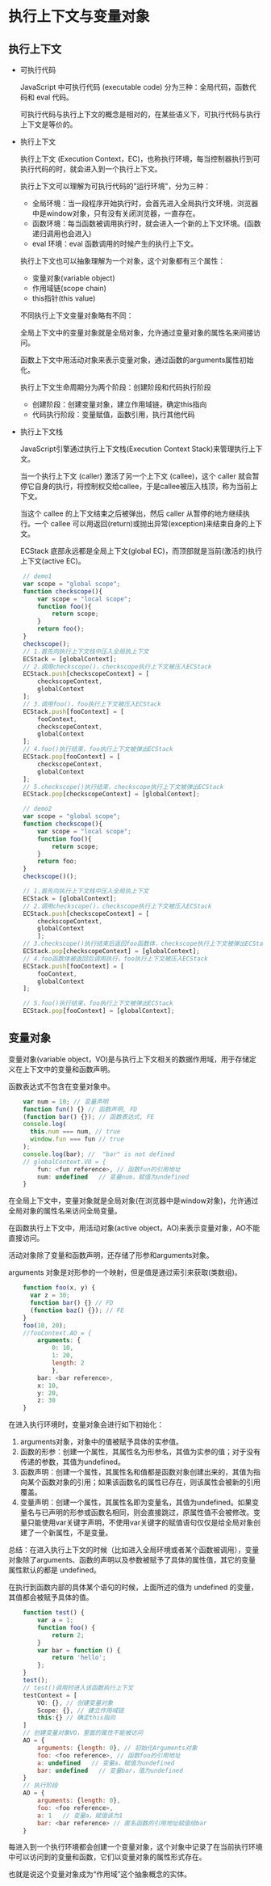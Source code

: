 # 执行上下文与变量对象

## 执行上下文

+ 可执行代码

  JavaScript 中可执行代码 (executable code) 分为三种：全局代码，函数代码和 eval 代码。

  可执行代码与执行上下文的概念是相对的，在某些语义下，可执行代码与执行上下文是等价的。

+ 执行上下文

  执行上下文 (Execution Context，EC)，也称执行环境，每当控制器执行到可执行代码的时，就会进入到一个执行上下文。

  执行上下文可以理解为可执行代码的"运行环境"，分为三种：

  + 全局环境：当一段程序开始执行时，会首先进入全局执行文环境，浏览器中是window对象，只有没有关闭浏览器，一直存在。
  + 函数环境：每当函数被调用执行时，就会进入一个新的上下文环境。(函数递归调用也会进入)
  + eval 环境：eval 函数调用的时候产生的执行上下文。

  执行上下文也可以抽象理解为一个对象，这个对象都有三个属性：

  + 变量对象(variable object)
  + 作用域链(scope chain)
  + this指针(this value)

  不同执行上下文变量对象略有不同：

  全局上下文中的变量对象就是全局对象，允许通过变量对象的属性名来间接访问。

  函数上下文中用活动对象来表示变量对象，通过函数的arguments属性初始化。

  执行上下文生命周期分为两个阶段：创建阶段和代码执行阶段

  + 创建阶段：创建变量对象，建立作用域链，确定this指向
  + 代码执行阶段：变量赋值，函数引用，执行其他代码

+ 执行上下文栈

  JavaScript引擎通过执行上下文栈(Execution Context Stack)来管理执行上下文。

  当一个执行上下文 (caller) 激活了另一个上下文 (callee)，这个 caller 就会暂停它自身的执行，将控制权交给callee，于是callee被压入栈顶，称为当前上下文。

  当这个 callee 的上下文结束之后被弹出，然后 caller 从暂停的地方继续执行。一个 callee 可以用返回(return)或抛出异常(exception)来结束自身的上下文。

  ECStack 底部永远都是全局上下文(global EC)，而顶部就是当前(激活的)执行上下文(active EC)。

```js
    // demo1
    var scope = "global scope";
    function checkscope(){
        var scope = "local scope";
        function foo(){
            return scope;
        }
        return foo();
    }
    checkscope();
    // 1.首先向执行上下文栈中压入全局执上下文
    ECStack = [globalContext];
    // 2.调用checkscope()，checkscope执行上下文被压入ECStack
    ECStack.push[checkscopeContext] = [
        checkscopeContext,
        globalContext
    ];
    // 3.调用foo()，foo执行上下文被压入ECStack
    ECStack.push[fooContext] = [
        fooContext,
        checkscopeContext,
        globalContext
    ];
    // 4.foo()执行结束，foo执行上下文被弹出ECStack
    ECStack.pop[fooContext] = [
        checkscopeContext,
        globalContext
    ];
    // 5.checkscope()执行结束，checkscope执行上下文被弹出ECStack
    ECStack.pop[checkscopeContext] = [globalContext];

    // demo2
    var scope = "global scope";
    function checkscope(){
        var scope = "local scope";
        function foo(){
            return scope;
        }
        return foo;
    }
    checkscope()();

    // 1.首先向执行上下文栈中压入全局执上下文
    ECStack = [globalContext];
    // 2.调用checkscope()，checkscope执行上下文被压入ECStack
    ECStack.push[checkscopeContext] = [
        checkscopeContext,
        globalContext
        ];
    // 3.checkscope()执行结束后返回foo函数体，checkscope执行上下文被弹出ECStack
    ECStack.pop[checkscopeContext] = [globalContext];
    // 4.foo函数体被返回后调用执行，foo执行上下文被压入ECStack
    ECStack.push[fooContext] = [
        fooContext,
        globalContext
    ];

    // 5.foo()执行结束，foo执行上下文被弹出ECStack
    ECStack.pop[fooContext] = [globalContext];
```

## 变量对象

变量对象(variable object，VO)是与执行上下文相关的数据作用域，用于存储定义在上下文中的变量和函数声明。

函数表达式不包含在变量对象中。

```js
    var num = 10; // 变量声明
    function fun() {} // 函数声明, FD
    (function bar() {}); // 函数表达式, FE
    console.log(
      this.num === num, // true
      window.fun === fun // true
    );
    console.log(bar); //  "bar" is not defined
    // globalContext.VO = {
        fun: <fun reference>, // 函数fun的引用地址
        num: undefined   // 变量num，赋值为undefined
    }
```

在全局上下文中，变量对象就是全局对象(在浏览器中是window对象)，允许通过全局对象的属性名来访问全局变量。

在函数执行上下文中，用活动对象(active object，AO)来表示变量对象，AO不能直接访问。

活动对象除了变量和函数声明，还存储了形参和arguments对象。

arguments 对象是对形参的一个映射，但是值是通过索引来获取(类数组)。

```js
    function foo(x, y) {
      var z = 30;
      function bar() {} // FD
      (function baz() {}); // FE
    }
    foo(10, 20);
    //fooContext.AO = {
        arguments: {
            0: 10,
            1: 20,
            length: 2
            },
        bar: <bar reference>,
        x: 10,
        y: 20,
        z: 30
    }
```

在进入执行环境时，变量对象会进行如下初始化：

  1. arguments对象，对象中的值被赋予具体的实参值。
  2. 函数的形参：创建一个属性，其属性名为形参名，其值为实参的值；对于没有传递的参数，其值为undefined。
  3. 函数声明：创建一个属性，其属性名和值都是函数对象创建出来的，其值为指向某个函数对象的引用；如果该函数名的属性已存在，则该属性会被新的引用覆盖。
  4. 变量声明：创建一个属性，其属性名即为变量名，其值为undefined。如果变量名与已声明的形参或函数名相同，则会直接跳过，原属性值不会被修改。变量只能使用var关键字声明，不使用var关键字的赋值语句仅仅是给全局对象创建了一个新属性，不是变量。

总结：在进入执行上下文的时候（比如进入全局环境或者某个函数被调用），变量对象除了arguments、函数的声明以及参数被赋予了具体的属性值，其它的变量属性默认的都是 undefined。

在执行到函数内部的具体某个语句的时候，上面所述的值为 undefined 的变量，其值都会被赋予具体的值。

```js
    function test() {
        var a = 1;
        function foo() {
            return 2;
        }
        var bar = function () {
            return 'hello';
        };
    }
    test();
    // test()调用时进入该函数执行上下文
    testContext = [
        VO: {}, // 创建变量对象
        Scope: {}, // 建立作用域链
        this:{} // 确定this指向
    ]
    // 创建变量对象VO，里面的属性不能被访问
    AO = {
        arguments: {length: 0}, // 初始化Arguments对象
        foo: <foo reference>, // 函数foo的引用地址
        a: undefined   // 变量a，赋值为undefined
        bar: undefined   // 变量bar，值为undefined
    }
    // 执行阶段
    AO = {
        arguments: {length: 0},
        foo: <foo reference>,
        a: 1   // 变量a，赋值该为1
        bar: <bar reference> // 匿名函数的引用地址赋值给bar
    }
```

每进入到一个执行环境都会创建一个变量对象，这个对象中记录了在当前执行环境中可以访问到的变量和函数，它们以变量对象的属性形式存在。

也就是说这个变量对象成为“作用域”这个抽象概念的实体。
